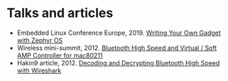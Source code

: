Talks and articles
==================

* Embedded Linux Conference Europe, 2019. [Writing Your Own Gadget with Zephyr OS](2019-ELCE-WYOG-eng.pdf)
* Wireless mini-summit, 2012. [Bluetooth High Speed and Virtual / Soft AMP Controller for mac80211](2012-wireless-mini-summit-BT-High-Speed-SoftAMP-mac80211.pdf)
* Hakin9 article, 2012. [Decoding and Decrypting Bluetooth High Speed with Wireshark](Hakin9-07-2012-Decoding-BT-High-Speed-Wireshark.pdf)
